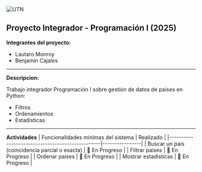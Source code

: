![UTN](https://upload.wikimedia.org/wikipedia/commons/6/67/UTN_logo.jpg)

**Proyecto Integrador - Programación I (2025)**
-------
**Integrantes del proyecto:**
- Lautaro Monroy
- Benjamin Cajales
-------
**Descripcion:**

Trabajo integrador Programación I sobre gestión de datos de paises en Python:
- Filtros
- Ordenamientos
- Estadisticas
-------
**Actividades**
| Funcionalidades minimas del sistema             | Realizado      |
|-------------------------------------------------|----------------|
| Buscar un pais (coincidencia parcial o exacta)  | 🚧 En Progreso |
| Filtrar paises                                  | 🚧 En Progreso |
| Ordenar paises                                  | 🚧 En Progreso |
| Mostrar estadisticas                            | 🚧 En Progreso |
